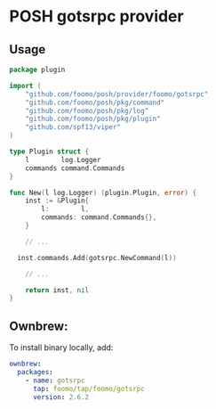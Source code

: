 # POSH gotsrpc provider

## Usage

```go
package plugin

import (
	"github.com/foomo/posh/provider/foomo/gotsrpc"
	"github.com/foomo/posh/pkg/command"
	"github.com/foomo/posh/pkg/log"
	"github.com/foomo/posh/pkg/plugin"
	"github.com/spf13/viper"
)

type Plugin struct {
	l        log.Logger
	commands command.Commands
}

func New(l log.Logger) (plugin.Plugin, error) {
	inst := &Plugin{
		l:        l,
		commands: command.Commands{},
	}

	// ...

  inst.commands.Add(gotsrpc.NewCommand(l))

	// ...

	return inst, nil
}
```

## Ownbrew:

To install binary locally, add:

```yaml
ownbrew:
  packages:
    - name: gotsrpc
      tap: foomo/tap/foomo/gotsrpc
      version: 2.6.2
```
